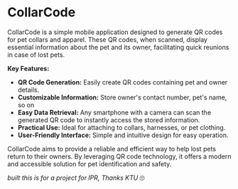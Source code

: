 # CollarCode

CollarCode is a simple mobile application designed to generate QR codes for pet collars and apparel. These QR codes, when scanned, display essential information about the pet and its owner, facilitating quick reunions in case of lost pets.

**Key Features:**

* **QR Code Generation:** Easily create QR codes containing pet and owner details.
* **Customizable Information:** Store owner's contact number, pet's name, so on
* **Easy Data Retrieval:** Any smartphone with a camera can scan the generated QR code to instantly access the stored information.
* **Practical Use:** Ideal for attaching to collars, harnesses, or pet clothing.
* **User-Friendly Interface:** Simple and intuitive design for easy operation.

CollarCode aims to provide a reliable and efficient way to help lost pets return to their owners. By leveraging QR code technology, it offers a modern and accessible solution for pet identification and safety.


*built this is for a project for IPR, Thanks KTU*  🙄